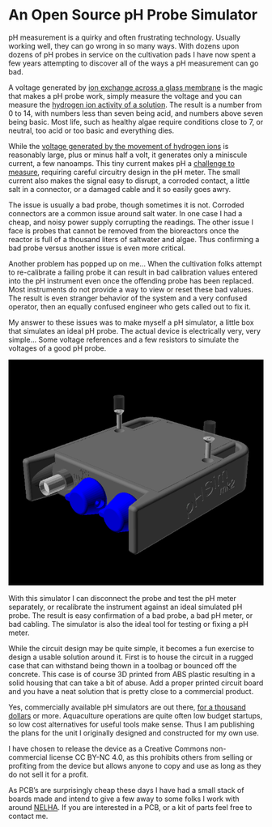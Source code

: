 # An Open Source pH Probe Simulator
pH measurement is a quirky and often frustrating technology. Usually working well, they can go wrong in so many ways. With dozens upon dozens of pH probes in service on the cultivation pads I have now spent a few years attempting to discover all of the ways a pH measurement can go bad.

A voltage generated by [ion exchange across a glass membrane](https://atlas-scientific.com/blog/how-does-a-ph-probe-work/) is the magic that makes a pH probe work, simply measure the voltage and you can measure the [hydrogen ion activity of a solution](https://en.wikipedia.org/wiki/PH). The result is a number from 0 to 14, with numbers less than seven being acid, and numbers above seven being basic. Most life, such as healthy algae require conditions close to 7, or neutral, too acid or too basic and everything dies.

While the [voltage generated by the movement of hydrogen ions](https://www.hamiltoncompany.com/process-analytics/ph-and-orp-knowledge/ph-probe-operation-principles) is reasonably large, plus or minus half a volt, it generates only a miniscule current, a few nanoamps. This tiny current makes pH a [challenge to measure](https://en.wikipedia.org/wiki/PH_meter), requiring careful circuitry design in the pH meter. The small current also makes the signal easy to disrupt, a corroded contact, a little salt in a connector, or a damaged cable and it so easily goes awry.

The issue is usually a bad probe, though sometimes it is not. Corroded connectors are a common issue around salt water. In one case I had a cheap, and noisy power supply corrupting the readings. The other issue I face is probes that cannot be removed from the bioreactors once the reactor is full of a thousand liters of saltwater and algae. Thus confirming a bad probe versus another issue is even more critical.

Another problem has popped up on me… When the cultivation folks attempt to re-calibrate a failing probe it can result in bad calibration values entered into the pH instrument even once the offending probe has been replaced. Most instruments do not provide a way to view or reset these bad values. The result is even stranger behavior of the system and a very confused operator, then an equally confused engineer who gets called out to fix it.

My answer to these issues was to make myself a pH simulator, a little box that simulates an ideal pH probe. The actual device is electrically very, very simple… Some voltage references and a few resistors to simulate the voltages of a good pH probe.

![pH Simulator model](/res/pHSim2-Oblique.png)

With this simulator I can disconnect the probe and test the pH meter separately, or recalibrate the instrument against an ideal simulated pH probe. The result is easy confirmation of a bad probe, a bad pH meter, or bad cabling. The simulator is also the ideal tool for testing or fixing a pH meter.

While the circuit design may be quite simple, it becomes a fun exercise to design a usable solution around it. First is to house the circuit in a rugged case that can withstand being thown in a toolbag or bounced off the concrete. This case is of course 3D printed from ABS plastic resulting in a solid housing that can take a bit of abuse. Add a proper printed circuit board and you have a neat solution that is pretty close to a commercial product.

Yes, commercially available pH simulators are out there, [for a thousand dollars](https://www.thomassci.com/Instruments/Electrodes-pH/_/pH-Simulator) or more. Aquaculture operations are quite often low budget startups, so low cost alternatives for useful tools make sense. Thus I am publishing the plans for the unit I originally designed and constructed for my own use.

I have chosen to release the device as a Creative Commons non-commercial license CC BY-NC 4.0, as this prohibits others from selling or profiting from the device but allows anyone to copy and use as long as they do not sell it for a profit.

As PCB’s are surprisingly cheap these days I have had a small stack of boards made and intend to give a few away to some folks I work with around [NELHA](https://nelha.hawaii.gov/). If you are interested in a PCB, or a kit of parts feel free to contact me.
